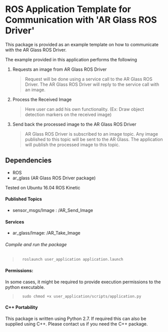# ROS Application Template for Communication with 'AR Glass ROS Driver'

This package is provided as an example template on how to communicate with the AR Glass ROS Driver.

The example provided in this application performs the following
1. Requests an image from AR Glass ROS Driver
    > Request will be done using a service call to the AR Glass ROS Driver. The AR Glass ROS Driver will reply to the service call with an image.
2. Process the Received Image
    > Here user can add his own functionality. (Ex: Draw object detection markers on the received image)
3. Send back the processed image to the AR Glass ROS Driver
   > AR Glass ROS Driver is subscribed to an image topic. Any image published to this topic will be sent to the AR Glass. The application will publish the processed image to this topic.


## Dependencies
* ROS
* ar_glass (AR Glass ROS Driver package)

Tested on Ubuntu 16.04 ROS Kinetic

#### Published Topics
- sensor_msgs/Image : /AR_Send_Image
  
#### Services
- ar_glass/Image: /AR_Take_Image


###### Compile and run the package
>       roslaunch user_application application.launch

#### Permissions:
In some cases, it might be required to provide execution permissions to the python executable.
>       sudo chmod +x user_application/scripts/application.py

#### C++ Portability
This package is written using Python 2.7. If required this can also be supplied using C++. Please contact us if you need the C++ package. 

